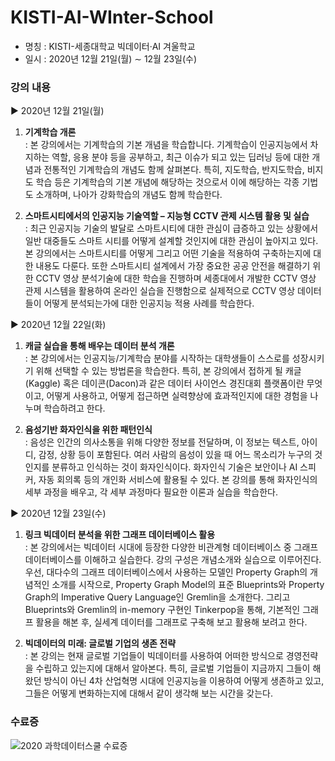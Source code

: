 # KISTI-AI-WInter-School

- 명칭 : KISTI-세종대학교 빅데이터·AI 겨울학교
- 일시 : 2020년 12월 21일(월) ∼ 12월 23일(수)
### 강의 내용<br>
▶ 2020년 12월 21일(월)<br>
1. <b>기계학습 개론</b><br>
: 본 강의에서는 기계학습의 기본 개념을 학습합니다. 기계학습이 인공지능에서 차지하는 역할, 응용 분야 등을 공부하고, 최근 이슈가 되고 있는 딥러닝 등에 대한 개념과 전통적인 기계학습의 개념도 함께 살펴본다. 특히, 지도학습, 반지도학습, 비지도 학습 등은 기계학습의 기본 개념에 해당하는 것으로서 이에 해당하는 각종 기법도 소개하며, 나아가 강화학습의 개념도 함께 학습한다.

2. <b>스마트시티에서의 인공지능 기술역할 – 지능형 CCTV 관제 시스템 활용 및 실습</b><br>
: 최근 인공지능 기술의 발달로 스마트시티에 대한 관심이 급증하고 있는 상황에서 일반 대중들도 스마트 시티를 어떻게 설계할 것인지에 대한 관심이 높아지고 있다. 본 강의에서는 스마트시티를 어떻게 그리고 어떤 기술을 적용하여 구축하는지에 대한 내용도 다룬다. 또한 스마트시티 설계에서 가장 중요한 공공 안전을 해결하기 위한 CCTV 영상 분석기술에 대한 학습을 진행하며 세종대에서 개발한 CCTV 영상 관제 시스템을 활용하여 온라인 실습을 진행함으로 실제적으로 CCTV 영상 데이터들이 어떻게 분석되는가에 대한 인공지능 적용 사례를 학습한다.

▶ 2020년 12월 22일(화)<br>
1. <b>캐글 실습을 통해 배우는 데이터 분석 개론</b><br>
: 본 강의에서는 인공지능/기계학습 분야를 시작하는 대학생들이 스스로를 성장시키기 위해 선택할 수 있는 방법론을 학습한다. 특히, 본 강의에서 접하게 될 캐글(Kaggle) 혹은 데이콘(Dacon)과 같은 데이터 사이언스 경진대회 플랫폼이란 무엇이고, 어떻게 사용하고, 어떻게 접근하면 실력향상에 효과적인지에 대한 경험을 나누며 학습하려고 한다.

2. <b>음성기반 화자인식을 위한 패턴인식</b><br>
: 음성은 인간의 의사소통을 위해 다양한 정보를 전달하며, 이 정보는 텍스트, 아이디, 감정, 상황 등이 포함된다. 여러 사람의 음성이 있을 때 어느 목소리가 누구의 것인지를 분류하고 인식하는 것이 화자인식이다. 화자인식 기술은 보안이나 AI 스피커, 자동 회의록 등의 개인화 서비스에 활용될 수 있다. 본 강의를 통해 화자인식의 세부 과정을 배우고, 각 세부 과정마다 필요한 이론과 실습을 학습한다.

▶ 2020년 12월 23일(수)<br>
1. <b>링크 빅데이터 분석을 위한 그래프 데이터베이스 활용</b><br>
: 본 강의에서는 빅데이터 시대에 등장한 다양한 비관계형 데이터베이스 중 그래프 데이터베이스를 이해하고 실습한다. 강의 구성은 개념소개와 실습으로 이루어진다. 우선, 대다수의 그래프 데이터베이스에서 사용하는 모델인 Property Graph의 개념적인 소개를 시작으로, Property Graph Model의 표준 Blueprints와 Property Graph의 Imperative Query Language인 Gremlin을 소개한다. 그리고 Blueprints와 Gremlin의 in-memory 구현인 Tinkerpop을 통해, 기본적인 그래프 활용을 해본 후, 실세계 데이터를 그래프로 구축해 보고 활용해 보려고 한다.

2. <b>빅데이터의 미래: 글로벌 기업의 생존 전략</b><br>
: 본 강의는 현재 글로벌 기업들이 빅데이터를 사용하여 어떠한 방식으로 경영전략을 수립하고 있는지에 대해서 알아본다. 특히, 글로벌 기업들이 지금까지 그들이 해왔던 방식이 아닌 4차 산업혁명 시대에 인공지능을 이용하여 어떻게 생존하고 있고, 그들은 어떻게 변화하는지에 대해서 같이 생각해 보는 시간을 갖는다.

### 수료증<br>
![2020 과학데이터스쿨 수료증](https://user-images.githubusercontent.com/62232217/148659270-2f8823f0-d553-4be5-a4a0-8f932667a558.jpg)
